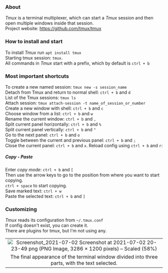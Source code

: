 ### About
*Tmux* is a terminal multiplexer, which can start a *Tmux* session and then
open multiple windows inside that session. <br/>
Project website: https://github.com/tmux/tmux

### How to install and start
To install *Tmux* run `apt install tmux` <br/>
Starting tmux session: `tmux`. <br/>
All commands in *Tmux* start with a prefix, which by default is `ctrl + b`

### Most important shortcuts
To create a new named session: `tmux new -s session_name` <br/>
Detach from Tmux and return to normal shell: `ctrl + b` and `d` <br/>
List of the Tmux sessions: `tmux ls` <br/>
Attach session: `tmux attach-session -t name_of_session_or_number` <br/>
Create a new window with shell: `ctrl + b` and `c` <br/>
Choose window from a list: `ctrl + b` and `w` <br/>
Rename the current window: `ctrl + b` and `,` <br/>
Split current panel horizontally: `ctrl + b` and `%` <br/>
Split current panel vertically: `ctrl + b` and `"` <br/>
Go to the next panel: `ctrl + b` and `o` <br/>
Toggle between the current and previous panel: `ctrl + b` and `;` <br/>
Close the current panel: `ctrl + b` and `x`.
Reload config using `ctrl + b` and `r`: <br/>

##### Copy - Paste
Enter *copy mode*: `ctrl + b` and `[` <br/>
Then use the arrow keys to go to the position from where you want to start
copying. <br/>
`ctrl + space` to start copying. <br/>
Save marked text: `ctrl + w` <br/>
Paste the selected text: `ctrl + b` and `]`

### Customizing
*Tmux* reads its configuration from `~/.tmux.conf` <br/>
If config doesn't exist, you can create it. <br/>
There are plugins for tmux, but I'm not using any.

| |
|:--:|
| ![Screenshot_2021-07-02 Screenshot at 2021-07-02 20-23-49 png (PNG Image, 3286 × 1200 pixels) – Scaled (58%)](https://user-images.githubusercontent.com/43972902/124315141-c94e3580-db73-11eb-95c4-cda78616d514.png) |
| The final appearance of the terminal window divided into three parts, with the text selected. |
